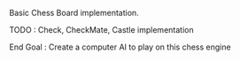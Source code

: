 Basic Chess Board implementation. 

TODO : Check, CheckMate, Castle implementation

End Goal : Create a computer AI to play on this chess engine
